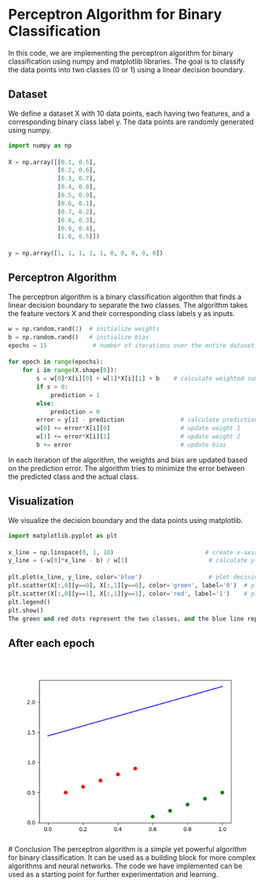 # Perceptron Algorithm for Binary Classification

In this code, we are implementing the perceptron algorithm for binary classification using numpy and matplotlib libraries. The goal is to classify the data points into two classes (0 or 1) using a linear decision boundary.

## Dataset
We define a dataset X with 10 data points, each having two features, and a corresponding binary class label y. The data points are randomly generated using numpy.

```python 
import numpy as np

X = np.array([[0.1, 0.5],
              [0.2, 0.6],
              [0.3, 0.7],
              [0.4, 0.8],
              [0.5, 0.9],
              [0.6, 0.1],
              [0.7, 0.2],
              [0.8, 0.3],
              [0.9, 0.4],
              [1.0, 0.5]])

y = np.array([1, 1, 1, 1, 1, 0, 0, 0, 0, 0])
```

## Perceptron Algorithm
The perceptron algorithm is a binary classification algorithm that finds a linear decision boundary to separate the two classes. The algorithm takes the feature vectors X and their corresponding class labels y as inputs.

```python 
w = np.random.rand(2)  # initialize weights
b = np.random.rand()   # initialize bias
epochs = 15             # number of iterations over the entire dataset

for epoch in range(epochs):
    for i in range(X.shape[0]):
        s = w[0]*X[i][0] + w[1]*X[i][1] + b    # calculate weighted sum
        if s > 0:
            prediction = 1
        else:
            prediction = 0
        error = y[i] - prediction                # calculate prediction error
        w[0] += error*X[i][0]                    # update weight 1
        w[1] += error*X[i][1]                    # update weight 2
        b += error                               # update bias
```
In each iteration of the algorithm, the weights and bias are updated based on the prediction error. The algorithm tries to minimize the error between the predicted class and the actual class.

## Visualization
We visualize the decision boundary and the data points using matplotlib.


```python 
import matplotlib.pyplot as plt

x_line = np.linspace(0, 1, 10)                          # create x-axis values
y_line = (-w[0]*x_line - b) / w[1]                       # calculate y-axis values

plt.plot(x_line, y_line, color='blue')                   # plot decision boundary
plt.scatter(X[:,0][y==0], X[:,1][y==0], color='green', label='0')  # plot data points for class 0
plt.scatter(X[:,0][y==1], X[:,1][y==1], color='red', label='1')    # plot data points for class 1
plt.legend()
plt.show()
The green and red dots represent the two classes, and the blue line represents the decision boundary separating them.
```
## After each epoch
<div>
<style>
.carousel {
  overflow: hidden;
  white-space: nowrap;
}

.carousel img {
  display: inline-block;
  width: 100%;
  height: auto;
  transition: transform 0.3s ease-in-out;
}

.carousel img:not(:first-child) {
  transform: translateX(-100%);
}

.carousel:hover img:not(:hover) {
  transform: translateX(-200%);
}
</style>
<div class="carousel">
  <img src="/results/result_0-ep.png" alt="Image 1">
  <img src="/results/result_1-ep.png" alt="Image 2">
  <img src="/results/result_2-ep.png" alt="Image 3">
</div>
</div>
# Conclusion
The perceptron algorithm is a simple yet powerful algorithm for binary classification. It can be used as a building block for more complex algorithms and neural networks. The code we have implemented can be used as a starting point for further experimentation and learning.
